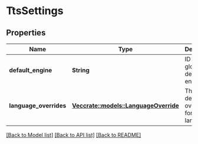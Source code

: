 # TtsSettings

## Properties

Name | Type | Description | Notes
------------ | ------------- | ------------- | -------------
**default_engine** | **String** | ID of the global default TTS engine | 
**language_overrides** | [**Vec<crate::models::LanguageOverride>**](LanguageOverride.md) | The list of default overrides for specific languages | 

[[Back to Model list]](../README.md#documentation-for-models) [[Back to API list]](../README.md#documentation-for-api-endpoints) [[Back to README]](../README.md)


